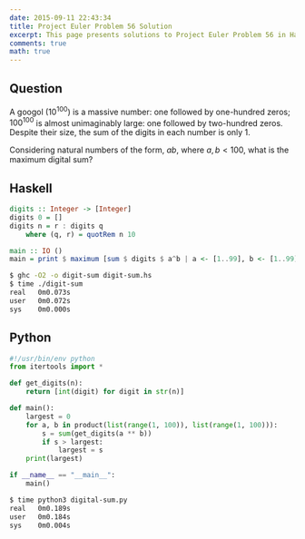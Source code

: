 ```yaml
---
date: 2015-09-11 22:43:34
title: Project Euler Problem 56 Solution
excerpt: This page presents solutions to Project Euler Problem 56 in Haskell and Python.
comments: true
math: true
---
```



## Question

A googol ($10^{100}$) is a massive number: one followed by one-hundred
zeros; $100^{100}$ is almost unimaginably large: one followed by
two-hundred zeros. Despite their size, the sum of the digits in each
number is only 1.

Considering natural numbers of the form, $ab$, where $a, b < 100$, what
is the maximum digital sum?






## Haskell

```haskell
digits :: Integer -> [Integer]
digits 0 = []
digits n = r : digits q
    where (q, r) = quotRem n 10

main :: IO ()
main = print $ maximum [sum $ digits $ a^b | a <- [1..99], b <- [1..99]]
```


```bash
$ ghc -O2 -o digit-sum digit-sum.hs
$ time ./digit-sum
real   0m0.073s
user   0m0.072s
sys    0m0.000s
```



## Python

```python
#!/usr/bin/env python
from itertools import *

def get_digits(n):
    return [int(digit) for digit in str(n)]

def main():
    largest = 0
    for a, b in product(list(range(1, 100)), list(range(1, 100))):
        s = sum(get_digits(a ** b))
        if s > largest:
            largest = s
    print(largest)

if __name__ == "__main__":
    main()
```


```bash
$ time python3 digital-sum.py
real   0m0.189s
user   0m0.184s
sys    0m0.004s
```


